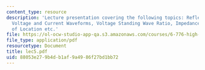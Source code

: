 ```yaml
---
content_type: resource
description: 'Lecture presentation covering the following topics: Reflection Coefficient,
  Voltage and Current Waveforms, Voltage Standing Wave Ratio, Impedance as a Function
  of Location etc.'
file: https://ol-ocw-studio-app-qa.s3.amazonaws.com/courses/6-776-high-speed-communication-circuits-spring-2005/88053e279b4db1af9a4986f27bd1bb72_lec5.pdf
file_type: application/pdf
resourcetype: Document
title: lec5.pdf
uid: 88053e27-9b4d-b1af-9a49-86f27bd1bb72
---
```

